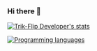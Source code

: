 ### Hi there 👋

<!--
**trik-flip/trik-flip** is a ✨ _special_ ✨ repository because its `README.md` (this file) appears on your GitHub profile.

Here are some ideas to get you started:

- 🔭 I’m currently working on ...
- 🌱 I’m currently learning ...
- 👯 I’m looking to collaborate on ...
- 🤔 I’m looking for help with ...
- 💬 Ask me about ...
- 📫 How to reach me: ...
- 😄 Pronouns: ...
- ⚡ Fun fact: ...
-->
[![Trik-Flip Developer's stats](https://github-readme-stats.vercel.app/api?username=trik-flip&include_all_commits=true&show_icons=true&theme=nightowl)](https://github.com/Trik-Flip/)

[![Programming languages](https://github-readme-stats.vercel.app/api/top-langs/?username=trik-flip&layout=compact)](https://github.com/Trik-Flip/)
<!-- These cards are from https://github.com/anuraghazra/github-readme-stats -->

